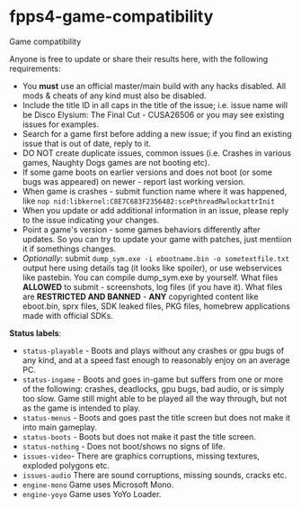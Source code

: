 # fpps4-game-compatibility
Game compatibility
  
Anyone is free to update or share their results here, with the following requirements:

-   You  **must**  use an official master/main build with any hacks disabled. All mods & cheats of any kind must also be disabled.
-   Include the title ID in all caps in the title of the issue; i.e. issue name will be Disco Elysium: The Final Cut - CUSA26506 or you may see existing issues for examples.
-   Search for a game first before adding a new issue; if you find an existing issue that is out of date, reply to it.
- DO NOT create duplicate issues, common issues (i.e. Crashes in various games, Naughty Dogs games are not booting etc).
- If some game boots on earlier versions and does not boot (or some bugs was appeared) on newer - report last working version.
- When game is crashes - submit function name where it was happened, like `nop nid:libkernel:C8E7C683F2356482:scePthreadRwlockattrInit`
- When you update or add additional information in an issue, please reply to the issue indicating your changes.
- Point a game's version - some games behaviors differently after updates. So you can try to update your game with patches, just mentiion it if somethings changes.
- *Optionally*: submit `dump_sym.exe -i ebootname.bin -o sometextfile.txt` output here using details tag (it looks like spoiler), or use webservices like pastebin. You can compile dump_sym.exe by yourself.
What files **ALLOWED** to submit - screenshots, log files (if you have it).
What files are **RESTRICTED AND BANNED** - **ANY** copyrighted content like eboot.bin, sprx files, SDK leaked files, PKG files, homebrew applications made with official SDKs.

**Status labels**:

-   `status-playable`  - Boots and plays without any crashes or gpu bugs of any kind, and at a speed fast enough to reasonably enjoy on an average PC.
-   `status-ingame`  - Boots and goes in-game but suffers from one or more of the following: crashes, deadlocks, gpu bugs, bad audio, or is simply too slow. Game still might able to be played all the way through, but not as the game is intended to play.
-   `status-menus`  - Boots and goes past the title screen but does not make it into main gameplay.
-   `status-boots`  - Boots but does not make it past the title screen.
-   `status-nothing`  - Does not boot/shows no signs of life.
-   `issues-video`- There are graphics corruptions, missing textures, exploded polygons etc.
-   `issues-audio`  There are sound corruptions, missing sounds, cracks etc.
-   `engine-mono`  Game uses Microsoft Mono.
-   `engine-yoyo`  Game uses YoYo Loader.


